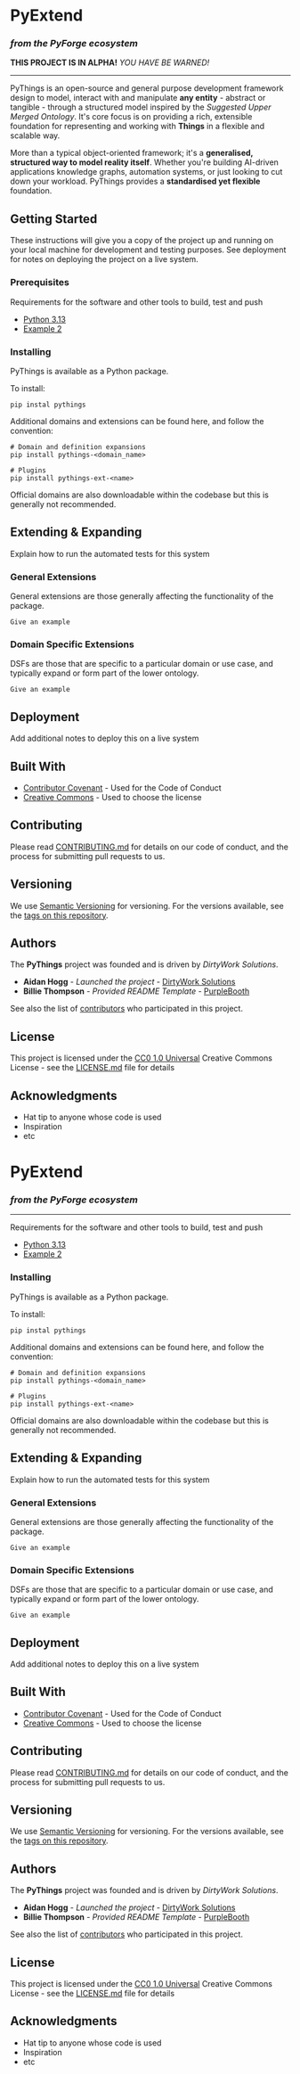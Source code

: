 # PyExtend
### *from the PyForge ecosystem*

__THIS PROJECT IS IN ALPHA!__ _YOU HAVE  BE WARNED!_
****

PyThings is an open-source and general purpose development framework design to model, interact with and 
manipulate __any entity__ - abstract or tangible - through a structured model inspired by the _Suggested Upper Merged
Ontology_. It's core focus is on providing a rich, extensible foundation for representing and working with __Things__ in
a flexible and scalable way.

More than a typical object-oriented framework; it's a __generalised, structured way to model reality itself__.
Whether you're building AI-driven applications knowledge graphs, automation systems, or just looking to cut down your workload.
PyThings provides a __standardised yet flexible__ foundation.


## Getting Started

These instructions will give you a copy of the project up and running on
your local machine for development and testing purposes. See deployment
for notes on deploying the project on a live system.

### Prerequisites

Requirements for the software and other tools to build, test and push 
- [Python 3.13](https://www.example.com)
- [Example 2](https://www.example.com)

### Installing

PyThings is available as a Python package.

To install:

    pip instal pythings

Additional domains and extensions can be found here, and follow the convention:

    # Domain and definition expansions
    pip install pythings-<domain_name>
    
    # Plugins
    pip install pythings-ext-<name>

Official domains are also downloadable within the codebase but this is generally not recommended.

## Extending & Expanding

Explain how to run the automated tests for this system

### General Extensions

General extensions are those generally affecting the functionality of the package.

    Give an example

### Domain Specific Extensions

DSFs are those that are specific to a particular domain or use case, and typically expand or form part of the lower ontology.

    Give an example

## Deployment

Add additional notes to deploy this on a live system

## Built With

  - [Contributor Covenant](https://www.contributor-covenant.org/) - Used
    for the Code of Conduct
  - [Creative Commons](https://creativecommons.org/) - Used to choose
    the license

## Contributing

Please read [CONTRIBUTING.md](CONTRIBUTING.md) for details on our code
of conduct, and the process for submitting pull requests to us.

## Versioning

We use [Semantic Versioning](http://semver.org/) for versioning. For the versions
available, see the [tags on this
repository](https://github.com/PurpleBooth/a-good-readme-template/tags).

## Authors
The __PyThings__ project was founded and is driven by _DirtyWork Solutions_.

  - **Aidan Hogg** - *Launched the project* -
    [DirtyWork Solutions](https://www.dirtywork.solutions/)
  - **Billie Thompson** - *Provided README Template* -
    [PurpleBooth](https://github.com/PurpleBooth)

See also the list of
[contributors](https://github.com/PurpleBooth/a-good-readme-template/contributors)
who participated in this project.

## License

This project is licensed under the [CC0 1.0 Universal](LICENSE.md)
Creative Commons License - see the [LICENSE.md](LICENSE.md) file for
details

## Acknowledgments

  - Hat tip to anyone whose code is used
  - Inspiration
  - etc
# PyExtend
### *from the PyForge ecosystem*

---

Requirements for the software and other tools to build, test and push 
- [Python 3.13](https://www.example.com)
- [Example 2](https://www.example.com)

### Installing

PyThings is available as a Python package.

To install:

    pip instal pythings

Additional domains and extensions can be found here, and follow the convention:

    # Domain and definition expansions
    pip install pythings-<domain_name>
    
    # Plugins
    pip install pythings-ext-<name>

Official domains are also downloadable within the codebase but this is generally not recommended.

## Extending & Expanding

Explain how to run the automated tests for this system

### General Extensions

General extensions are those generally affecting the functionality of the package.

    Give an example

### Domain Specific Extensions

DSFs are those that are specific to a particular domain or use case, and typically expand or form part of the lower ontology.

    Give an example

## Deployment

Add additional notes to deploy this on a live system

## Built With

  - [Contributor Covenant](https://www.contributor-covenant.org/) - Used
    for the Code of Conduct
  - [Creative Commons](https://creativecommons.org/) - Used to choose
    the license

## Contributing

Please read [CONTRIBUTING.md](CONTRIBUTING.md) for details on our code
of conduct, and the process for submitting pull requests to us.

## Versioning

We use [Semantic Versioning](http://semver.org/) for versioning. For the versions
available, see the [tags on this
repository](https://github.com/PurpleBooth/a-good-readme-template/tags).

## Authors
The __PyThings__ project was founded and is driven by _DirtyWork Solutions_.

  - **Aidan Hogg** - *Launched the project* -
    [DirtyWork Solutions](https://www.dirtywork.solutions/)
  - **Billie Thompson** - *Provided README Template* -
    [PurpleBooth](https://github.com/PurpleBooth)

See also the list of
[contributors](https://github.com/PurpleBooth/a-good-readme-template/contributors)
who participated in this project.

## License

This project is licensed under the [CC0 1.0 Universal](LICENSE.md)
Creative Commons License - see the [LICENSE.md](LICENSE.md) file for
details

## Acknowledgments

  - Hat tip to anyone whose code is used
  - Inspiration
  - etc
